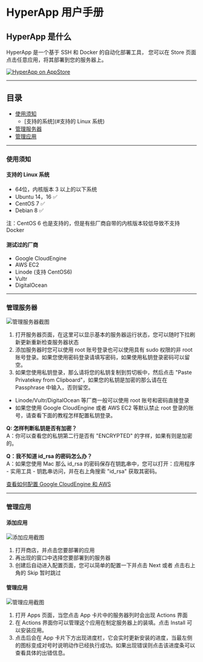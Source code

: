 
# HyperApp 用户手册


## HyperApp 是什么

HyperApp 是一个基于 SSH 和 Docker 的自动化部署工具， 您可以在 Store 页面点击任意应用，将其部署到您的服务器上。

[![HyperApp on AppStore](//linkmaker.itunes.apple.com/assets/shared/badges/zh-chs/appstore-lrg.svg "View on App Store")](https://itunes.apple.com/app/apple-store/id1179750280?pt=118260435&ct=guide&mt=8)

---

## 目录
* [使用须知](#使用须知)
    * [支持的系统](#支持的 Linux 系统)
* [管理服务器](#管理服务器)
* [管理应用](#管理应用)


---


### 使用须知

#### 支持的 Linux 系统

* 64位，内核版本 3 以上的以下系统
* Ubuntu 14，16 ✅
* CentOS 7 ✅
* Debian 8 ✅

注：CentOS 6 也是支持的，但是有些厂商自带的内核版本较低导致不支持 Docker

#### 测试过的厂商

* Google CloudEngine
* AWS EC2
* Linode (支持 CentOS6)
* Vultr
* DigitalOcean

---

### 管理服务器

![管理服务器截图](https://github.com/waylybaye/HyperApp-Guide/raw/master/images/manage-server.png "添加服务器")

1. 打开服务器页面，在这里可以显示基本的服务器运行状态，您可以随时下拉刷新更新重新检查服务器状态
2. 添加服务器时您可以使用 root 账号登录也可以使用具有 sudo 权限的非 root 账号登录。如果您使用密码登录请填写密码，如果使用私钥登录密码可以留空。
3. 如果您使用私钥登录，那么请将您的私钥复制到剪切板中，然后点击 "Paste Privatekey from Clipboard"，如果您的私钥是加密的那么请在在 Passphrase 中输入，否则留空。

* Linode/Vultr/DigitalOcean 等厂商一般可以使用 root 账号和密码直接登录
* 如果您使用 Google CloudEngine 或者 AWS EC2 等默认禁止 root 登录的账号，请查看下面的教程怎样配置私钥登录。


**Q: 怎样判断私钥是否有加密？**  
A：你可以查看您的私钥第二行是否有 "ENCRYPTED" 的字样，如果有则是加密的。  


**Q：我不知道 id_rsa 的密码怎么办？**  
A：如果您使用 Mac 那么 id_rsa 的密码保存在钥匙串中，您可以打开：应用程序 - 实用工具 - 钥匙串访问，并在右上角搜索 "id_rsa" 获取其密码。  


[查看如何配置 Google CloudEngine 和 AWS](./cloud.md)  


---


### 管理应用

#### 添加应用

![添加应用截图](https://github.com/waylybaye/HyperApp-Guide/raw/master/images/add-app.png "在商店中添加并配置应用")

1. 打开商店，并点击您要部署的应用
2. 再出现的窗口中选择您要部署到的服务器
3. 创建后自动进入配置页面，您可以简单的配置一下并点击 Next 或者 点击右上角的 Skip 暂时跳过

#### 管理应用

![管理应用截图](https://github.com/waylybaye/HyperApp-Guide/raw/master/images/manage-app.png "管理您的应用")

1. 打开 Apps 页面，当您点击 App 卡片中的服务器列时会出现 Actions 界面
2. 在 Actions 界面你可以管理这个应用在制定服务器上的装填。点击 Install 可以安装应用。
3. 点击后会在 App 卡片下方出现进度栏，它会实时更新安装的进度，当最左侧的图标变成对号时说明动作已经执行成功。如果出现错误则点击该进度条可以查看具体的出错信息。

